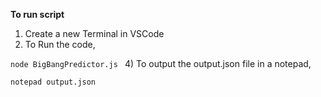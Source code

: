 **To run script**
1) Create a new Terminal in VSCode
2) To Run the code,
   
 `node BigBangPredictor.js ` 
4) To output the output.json file in a notepad, 

 `notepad output.json `
   
